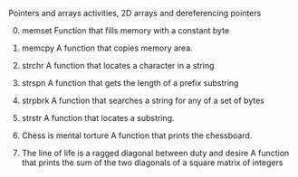 Pointers and arrays activities, 2D arrays and dereferencing pointers

0. memset
Function that fills memory with a constant byte

1. memcpy
A function that copies memory area.

2. strchr
A function that locates a character in a string

3. strspn
A function that gets the length of a prefix substring

4. strpbrk
A function that searches a string for any of a set of bytes

5. strstr
A function that locates a substring.

6. Chess is mental torture
A function that prints the chessboard.

7. The line of life is a ragged diagonal between duty and desire
A function that prints the sum of the two diagonals of a square matrix of integers
